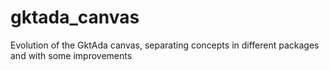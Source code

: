 # gktada_canvas
Evolution of the GktAda canvas, separating concepts in different packages and with some improvements
